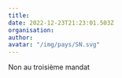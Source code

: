 ```yaml
---
title: 
date: 2022-12-23T21:23:01.503Z
organisation: 
author: 
avatar: "/img/pays/SN.svg"
---
```


Non au troisième mandat